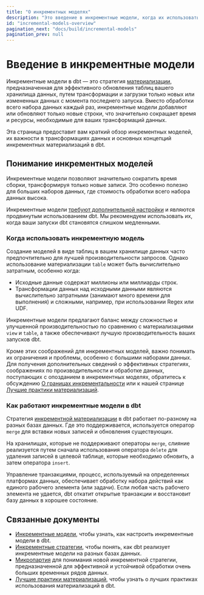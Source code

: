```yaml
---
title: "О инкрементных моделях"
description: "Это введение в инкрементные модели, когда их использовать и как они работают в dbt."
id: "incremental-models-overview"
pagination_next: "docs/build/incremental-models"
pagination_prev: null
---
```


# Введение в инкрементные модели

Инкрементные модели в dbt — это стратегия [материализации](/docs/build/materializations), предназначенная для эффективного обновления таблиц вашего хранилища данных, путем трансформации и загрузки только новых или измененных данных с момента последнего запуска. Вместо обработки всего набора данных каждый раз, инкрементные модели добавляют или обновляют только новые строки, что значительно сокращает время и ресурсы, необходимые для ваших трансформаций данных.

Эта страница предоставит вам краткий обзор инкрементных моделей, их важности в трансформациях данных и основных концепций инкрементных материализаций в dbt.

<Lightbox src="/img/docs/building-a-dbt-project/incremental-diagram.jpg" width="60%" title="Визуальное представление того, как работают инкрементные модели. Источник: Руководство по лучшим практикам материализации (https://docs.getdbt.com/best-practices/materializations/1-guide-overview)" />

## Понимание инкрементных моделей

Инкрементные модели позволяют значительно сократить время сборки, трансформируя только новые записи. Это особенно полезно для больших наборов данных, где стоимость обработки всего набора данных высока.

Инкрементные модели [требуют дополнительной настройки](/docs/build/incremental-models) и являются продвинутым использованием dbt. Мы рекомендуем использовать их, когда ваши запуски dbt становятся слишком медленными.

### Когда использовать инкрементную модель

Создание моделей в виде таблиц в вашем хранилище данных часто предпочтительно для лучшей производительности запросов. Однако использование материализации `table` может быть вычислительно затратным, особенно когда:

- Исходные данные содержат миллионы или миллиарды строк.
- Трансформации данных над исходными данными являются вычислительно затратными (занимают много времени для выполнения) и сложными, например, при использовании Regex или UDF.

Инкрементные модели предлагают баланс между сложностью и улучшенной производительностью по сравнению с материализациями `view` и `table`, а также обеспечивают лучшую производительность ваших запусков dbt.

Кроме этих соображений для инкрементных моделей, важно понимать их ограничения и проблемы, особенно с большими наборами данных. Для получения дополнительных сведений о эффективных стратегиях, соображениях по производительности и обработке данных, поступающих с опозданием в инкрементных моделях, обратитесь к обсуждению [О границах инкрементальности](https://discourse.getdbt.com/t/on-the-limits-of-incrementality/303) или к нашей странице [Лучшие практики материализаций](/best-practices/materializations/2-available-materializations).

### Как работают инкрементные модели в dbt

Стратегия [инкрементной материализации](/docs/build/incremental-strategy) в dbt работает по-разному на разных базах данных. Где это поддерживается, используется оператор `merge` для вставки новых записей и обновления существующих.

На хранилищах, которые не поддерживают операторы `merge`, слияние реализуется путем сначала использования оператора `delete` для удаления записей в целевой таблице, которые необходимо обновить, а затем оператора `insert`.

Управление транзакциями, процесс, используемый на определенных платформах данных, обеспечивает обработку набора действий как единого рабочего элемента (или задачи). Если любая часть рабочего элемента не удается, dbt откатит открытые транзакции и восстановит базу данных в хорошее состояние.

## Связанные документы
- [Инкрементные модели](/docs/build/incremental-models), чтобы узнать, как настроить инкрементные модели в dbt.
- [Инкрементные стратегии](/docs/build/incremental-strategy), чтобы понять, как dbt реализует инкрементные модели на разных базах данных.
- [Микропартия](/docs/build/incremental-strategy) <Lifecycle status="beta" /> для понимания новой инкрементной стратегии, предназначенной для эффективной и устойчивой обработки очень больших временных рядов данных.
- [Лучшие практики материализаций](/best-practices/materializations/1-guide-overview), чтобы узнать о лучших практиках использования материализаций в dbt.